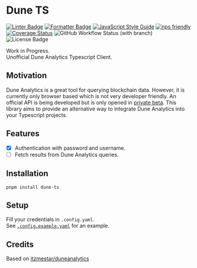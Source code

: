 # Dune TS

[![Linter Badge](https://img.shields.io/badge/linter-eslint-8080f2?style=flat-square&logo=eslint)](https://eslint.org)
[![Formatter Badge](https://img.shields.io/badge/formatter-prettier-f8bc45?style=flat-square&logo=prettier)](https://prettier.io)
[![JavaScript Style Guide](https://img.shields.io/badge/code_style-standard-brightgreen.svg)](https://standardjs.com)
[![nps friendly](https://img.shields.io/badge/nps-friendly-blue.svg?style=flat-square)](https://github.com/sezna/nps)  
[![Coverage Status](https://coveralls.io/repos/github/r1oga/dune-ts/badge.svg?branch=main)](https://coveralls.io/github/r1oga/dune-ts?branch=main)
![GitHub Workflow Status (with branch)](https://img.shields.io/github/actions/workflow/status/r1oga/dune-ts/code-quality.yaml?label=Code%20Quality)  
![License Badge](https://img.shields.io/github/license/r1oga/dune-ts)

Work in Progress.  
Unofficial Dune Analytics Typescript Client.

## Motivation

Dune Analytics is a great tool for querying blockchain data.
However, it is currently only browser based which is not very developer friendly. An official API is being developed but is only opened in [private beta](https://dune.com/docs/api/).
This library aims to provide an alternative way to integrate Dune Analytics into your Typescript projects.

## Features

- [x] Authentication with password and username.
- [ ] Fetch results from Dune Analytics queries.

## Installation

```commandline
pnpm install dune-ts
```

## Setup

Fill your credentials in `.config.yaml`.  
See [`.config.example.yaml`](.config.yaml) for an example.

## Credits

Based on [itzmestar/duneanalytics](https://github.com/itzmestar/duneanalytics)

